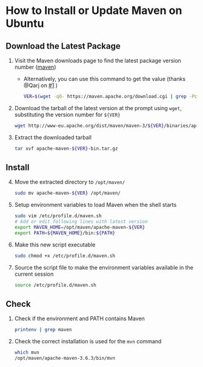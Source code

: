 # How to Install or Update Maven on Ubuntu

## Download the Latest Package

1. Visit the Maven downloads page to find the latest package version number ([maven][maven])

    - Alternatively, you can use this command to get the value (thanks @Qarj on [#1][issue-1] )
      ```bash
      VER=$(wget -qO- https://maven.apache.org/download.cgi | grep -Po "(?<=Apache Maven )[^ ]+(?= is the latest)")
      ```

2. Download the tarball of the latest version at the prompt using `wget`, substituting the version number for `${VER}`
    ```bash
    wget http://www-eu.apache.org/dist/maven/maven-3/${VER}/binaries/apache-maven-${VER}-bin.tar.gz
    ```
3. Extract the downloaded tarball
    ```bash
    tar xvf apache-maven-${VER}-bin.tar.gz
    ```

## Install

4. Move the extracted directory to `/opt/maven/`
    ```bash
    sudo mv apache-maven-${VER} /opt/maven/
    ```
5. Setup environment variables to load Maven when the shell starts
    ```bash
    sudo vim /etc/profile.d/maven.sh
    # Add or edit following lines with latest version
    export MAVEN_HOME=/opt/maven/apache-maven-${VER}
    export PATH=${MAVEN_HOME}/bin:${PATH}
    ```
6. Make this new script executable
    ```bash
    sudo chmod +x /etc/profile.d/maven.sh
    ```
7. Source the script file to make the environment variables available in the current session
    ```bash
    source /etc/profile.d/maven.sh
    ```

## Check

1. Check if the environment and PATH contains Maven
    ```bash
    printenv | grep maven
    ```
2. Check the correct installation is used for the `mvn` command
    ```bash
    which mvn
    /opt/maven/apache-maven-3.6.3/bin/mvn
    ```

[maven]: https://maven.apache.org/download.cgi
[issue-1]: https://github.com/wolf99/dotfiles/issues/1